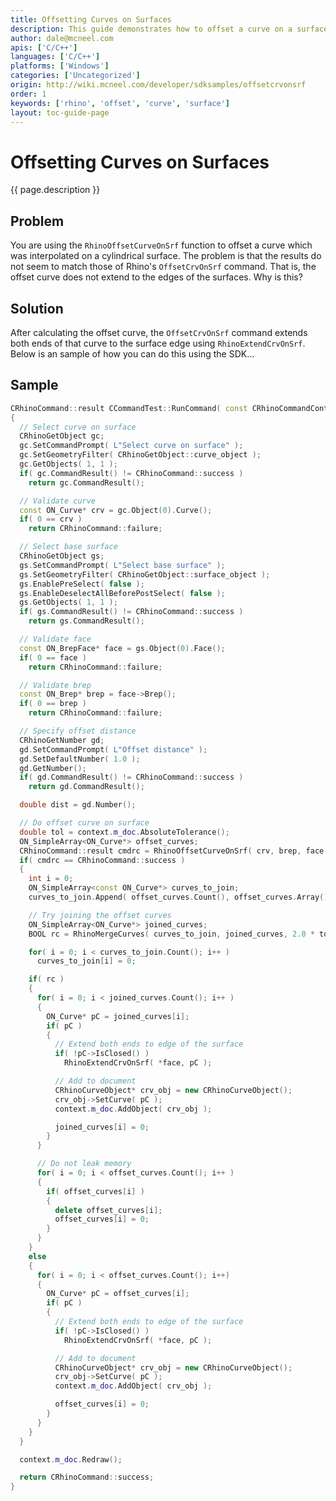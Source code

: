 ```yaml
---
title: Offsetting Curves on Surfaces
description: This guide demonstrates how to offset a curve on a surface using C/C++.
author: dale@mcneel.com
apis: ['C/C++']
languages: ['C/C++']
platforms: ['Windows']
categories: ['Uncategorized']
origin: http://wiki.mcneel.com/developer/sdksamples/offsetcrvonsrf
order: 1
keywords: ['rhino', 'offset', 'curve', 'surface']
layout: toc-guide-page
---
```


# Offsetting Curves on Surfaces

{{ page.description }}

## Problem

You are using the `RhinoOffsetCurveOnSrf` function to offset a curve which was interpolated on a cylindrical surface.  The problem is that the results do not seem to match those of Rhino's `OffsetCrvOnSrf` command.  That is, the offset curve does not extend to the edges of the surfaces.  Why is this?

## Solution

After calculating the offset curve, the `OffsetCrvOnSrf` command extends both ends of that curve to the surface edge using `RhinoExtendCrvOnSrf`.  Below is an sample of how you can do this using the SDK...

## Sample

```cpp
CRhinoCommand::result CCommandTest::RunCommand( const CRhinoCommandContext& context )
{
  // Select curve on surface
  CRhinoGetObject gc;
  gc.SetCommandPrompt( L"Select curve on surface" );
  gc.SetGeometryFilter( CRhinoGetObject::curve_object );
  gc.GetObjects( 1, 1 );
  if( gc.CommandResult() != CRhinoCommand::success )
    return gc.CommandResult();

  // Validate curve
  const ON_Curve* crv = gc.Object(0).Curve();
  if( 0 == crv )
    return CRhinoCommand::failure;

  // Select base surface
  CRhinoGetObject gs;
  gs.SetCommandPrompt( L"Select base surface" );
  gs.SetGeometryFilter( CRhinoGetObject::surface_object );
  gs.EnablePreSelect( false );
  gs.EnableDeselectAllBeforePostSelect( false );
  gs.GetObjects( 1, 1 );
  if( gs.CommandResult() != CRhinoCommand::success )
    return gs.CommandResult();

  // Validate face
  const ON_BrepFace* face = gs.Object(0).Face();
  if( 0 == face )
    return CRhinoCommand::failure;

  // Validate brep
  const ON_Brep* brep = face->Brep();
  if( 0 == brep )
    return CRhinoCommand::failure;

  // Specify offset distance
  CRhinoGetNumber gd;
  gd.SetCommandPrompt( L"Offset distance" );
  gd.SetDefaultNumber( 1.0 );
  gd.GetNumber();
  if( gd.CommandResult() != CRhinoCommand::success )
    return gd.CommandResult();

  double dist = gd.Number();

  // Do offset curve on surface
  double tol = context.m_doc.AbsoluteTolerance();
  ON_SimpleArray<ON_Curve*> offset_curves;
  CRhinoCommand::result cmdrc = RhinoOffsetCurveOnSrf( crv, brep, face->m_face_index, dist, tol, offset_curves );
  if( cmdrc == CRhinoCommand::success )
  {
    int i = 0;
    ON_SimpleArray<const ON_Curve*> curves_to_join;
    curves_to_join.Append( offset_curves.Count(), offset_curves.Array() );

    // Try joining the offset curves
    ON_SimpleArray<ON_Curve*> joined_curves;
    BOOL rc = RhinoMergeCurves( curves_to_join, joined_curves, 2.0 * tol, TRUE );

    for( i = 0; i < curves_to_join.Count(); i++ )
      curves_to_join[i] = 0;

    if( rc )
    {
      for( i = 0; i < joined_curves.Count(); i++ )
      {
        ON_Curve* pC = joined_curves[i];
        if( pC )
        {
          // Extend both ends to edge of the surface
          if( !pC->IsClosed() )
            RhinoExtendCrvOnSrf( *face, pC );

          // Add to document
          CRhinoCurveObject* crv_obj = new CRhinoCurveObject();
          crv_obj->SetCurve( pC );
          context.m_doc.AddObject( crv_obj );

          joined_curves[i] = 0;
        }
      }

      // Do not leak memory
      for( i = 0; i < offset_curves.Count(); i++ )
      {
        if( offset_curves[i] )
        {
          delete offset_curves[i];
          offset_curves[i] = 0;
        }
      }
    }
    else
    {
      for( i = 0; i < offset_curves.Count(); i++)
      {
        ON_Curve* pC = offset_curves[i];
        if( pC )
        {
          // Extend both ends to edge of the surface
          if( !pC->IsClosed() )
            RhinoExtendCrvOnSrf( *face, pC );

          // Add to document
          CRhinoCurveObject* crv_obj = new CRhinoCurveObject();
          crv_obj->SetCurve( pC );
          context.m_doc.AddObject( crv_obj );

          offset_curves[i] = 0;
        }
      }
    }
  }

  context.m_doc.Redraw();

  return CRhinoCommand::success;
}
```
